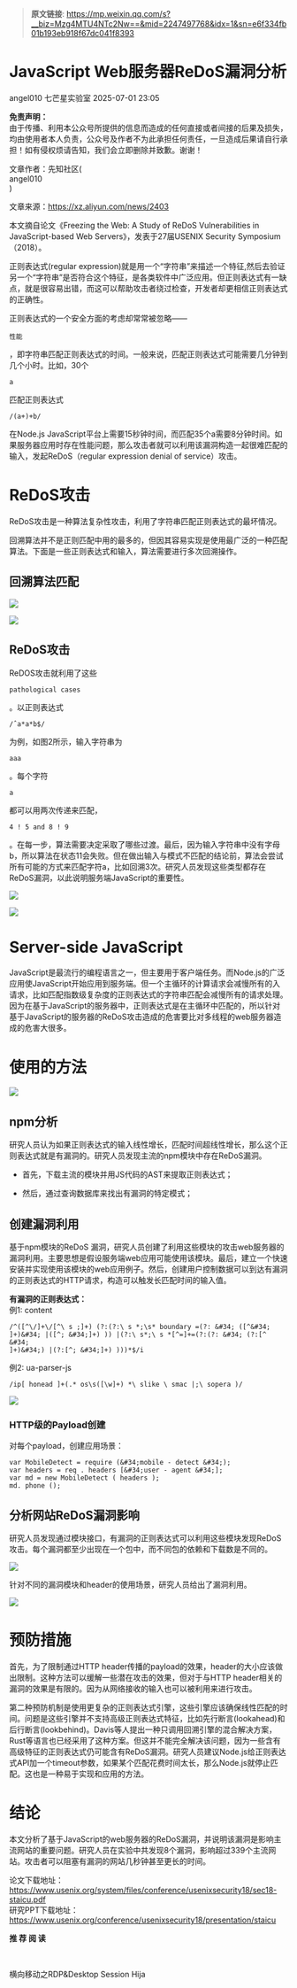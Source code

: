 > **原文链接**: https://mp.weixin.qq.com/s?__biz=Mzg4MTU4NTc2Nw==&mid=2247497768&idx=1&sn=e6f334fb01b193eb918f67dc041f8393

#  JavaScript Web服务器ReDoS漏洞分析  
angel010  七芒星实验室   2025-07-01 23:05  
  
**免责声明：**  
由于传播、利用本公众号所提供的信息而造成的任何直接或者间接的后果及损失，均由使用者本人负责，公众号及作者不为此承担任何责任，一旦造成后果请自行承担！如有侵权烦请告知，我们会立即删除并致歉。谢谢！  
  
  
文章作者：先知社区(  
angel010  
)  
  
文章来源：https://xz.aliyun.com/news/2403  
  
  
本文摘自论文《Freezing the Web: A Study of ReDoS Vulnerabilities in JavaScript-based Web Servers》，发表于27届USENIX Security Symposium（2018）。  
  
正则表达式(regular expression)就是用一个“字符串”来描述一个特征,然后去验证另一个“字符串”是否符合这个特征，是各类软件中广泛应用。但正则表达式有一缺点，就是很容易出错，而这可以帮助攻击者绕过检查，开发者却更相信正则表达式的正确性。  
  
正则表达式的一个安全方面的考虑却常常被忽略——
```
性能
```

  
，即字符串匹配正则表达式的时间。一般来说，匹配正则表达式可能需要几分钟到几个小时。比如，30个
```
a
```

  
匹配正则表达式
```
/(a+)+b/
```

  
在Node.js JavaScript平台上需要15秒钟时间，而匹配35个a需要8分钟时间。如果服务器应用时存在性能问题，那么攻击者就可以利用该漏洞构造一起很难匹配的输入，发起ReDoS（regular expression denial of service）攻击。  
# ReDoS攻击  
  
ReDoS攻击是一种算法复杂性攻击，利用了字符串匹配正则表达式的最坏情况。  
  
回溯算法并不是正则匹配中用的最多的，但因其容易实现是使用最广泛的一种匹配算法。下面是一些正则表达式和输入，算法需要进行多次回溯操作。  
## 回溯算法匹配  
  
![](https://mmbiz.qpic.cn/mmbiz_png/PJcQz9vmUiclVuO8A0yVBEa8PxLaj7Om8gaPuIwabDvMptOp9Rdw9bDMtqeIqyFxFPYpV27NkliafXEmfTMWPoDw/640?wx_fmt=png&from=appmsg "")  
  
![](https://mmbiz.qpic.cn/mmbiz_png/PJcQz9vmUiclVuO8A0yVBEa8PxLaj7Om84nGrlTTl9IDm72JGCwLoeHe2b7qWpcnIoI3bWHgMteBqmGem3VfQHg/640?wx_fmt=png&from=appmsg "")  
## ReDoS攻击  
  
ReDOS攻击就利用了这些
```
pathological cases
```

  
。以正则表达式
```
/ˆa*a*b$/
```

  
为例，如图2所示，输入字符串为
```
aaa
```

  
。每个字符
```
a
```

  
都可以用两次传递来匹配，
```
4 ! 5 and 8 ! 9
```

  
。在每一步，算法需要决定采取了哪些过渡。最后，因为输入字符串中没有字母b，所以算法在状态11会失败。但在做出输入与模式不匹配的结论前，算法会尝试所有可能的方式来匹配字符a，比如回溯3次。研究人员发现这些类型都存在ReDoS漏洞，以此说明服务端JavaScript的重要性。  
  
![](https://mmbiz.qpic.cn/mmbiz_png/PJcQz9vmUiclVuO8A0yVBEa8PxLaj7Om8enUXMv4aLRLnHov7msoqvgcXaFVYmib5Izwvj3HO41Jy6nzibVS4PA3g/640?wx_fmt=png&from=appmsg "")  
  
![](https://mmbiz.qpic.cn/mmbiz_png/PJcQz9vmUiclVuO8A0yVBEa8PxLaj7Om8nL0IZWgFfvTnurF7BSNH4XmwK7uGq5qdVktQWqqiaorSl02Vu4AG04g/640?wx_fmt=png&from=appmsg "")  
# Server-side JavaScript  
  
JavaScript是最流行的编程语言之一，但主要用于客户端任务。而Node.js的广泛应用使JavaScript开始应用到服务端。但一个主循环的计算请求会减慢所有的入请求，比如匹配指数级复杂度的正则表达式的字符串匹配会减慢所有的请求处理。因为在基于JavaScript的服务器中，正则表达式是在主循环中匹配的，所以针对基于JavaScript的服务器的ReDoS攻击造成的危害要比对多线程的web服务器造成的危害大很多。  
# 使用的方法  
  
![](https://mmbiz.qpic.cn/mmbiz_png/PJcQz9vmUiclVuO8A0yVBEa8PxLaj7Om8rzNOuticiadfsyRBbibH5djYsP4cia6DxwybzPgvLVHlRE1ibuibWxDNWsSA/640?wx_fmt=png&from=appmsg "")  
## npm分析  
  
研究人员认为如果正则表达式的输入线性增长，匹配时间超线性增长，那么这个正则表达式就是有漏洞的。研究人员发现主流的npm模块中存在ReDoS漏洞。  
- 首先，下载主流的模块并用JS代码的AST来提取正则表达式；  
  
- 然后，通过查询数据库来找出有漏洞的特定模式；  
  
## 创建漏洞利用  
  
基于npm模块的ReDoS 漏洞，研究人员创建了利用这些模块的攻击web服务器的漏洞利用。主要思想是假设服务端web应用可能使用该模块。最后，建立一个快速安装并实现使用该模块的web应用例子。然后，创建用户控制数据可以到达有漏洞的正则表达式的HTTP请求，构造可以触发长匹配时间的输入值。  
  
**有漏洞的正则表达式：**  
例1: content  

```
/^([^\/]+\/[^\ s ;]+) (?:(?:\ s *;\s* boundary =(?: &#34; ([^&#34;
]+)&#34; |([^; &#34;]+) )) |(?:\ s*;\ s *[^=]+=(?:(?: &#34; (?:[^ &#34;
]+)&#34;) |(?:[^; &#34;]+) )))*$/i
```

  
例2: ua-parser-js  

```
/ip[ honead ]+(.* os\s([\w]+) *\ slike \ smac |;\ sopera )/
```

  
![](https://mmbiz.qpic.cn/mmbiz_png/PJcQz9vmUiclVuO8A0yVBEa8PxLaj7Om8xBpFEPxHsCDB9fru2Ml7d9r267mS2e7JfJyiafSs3ribe9Guia6lUCvXw/640?wx_fmt=png&from=appmsg "")  
### HTTP级的Payload创建  
  
对每个payload，创建应用场景：  

```
var MobileDetect = require (&#34;mobile - detect &#34;);
var headers = req . headers [&#34;user - agent &#34;];
var md = new MobileDetect ( headers );
md. phone ();
```

## 分析网站ReDoS漏洞影响  
  
研究人员发现通过模块接口，有漏洞的正则表达式可以利用这些模块发现ReDoS攻击。每个漏洞都至少出现在一个包中，而不同包的依赖和下载数是不同的。  
  
![](https://mmbiz.qpic.cn/mmbiz_png/PJcQz9vmUiclVuO8A0yVBEa8PxLaj7Om898JlwlrNZvKjqWwbtJGyD48zBL8LdJLricRqBGoCSFfeMSISS3egq9A/640?wx_fmt=png&from=appmsg "")  
  
针对不同的漏洞模块和header的使用场景，研究人员给出了漏洞利用。  
  
![](https://mmbiz.qpic.cn/mmbiz_png/PJcQz9vmUiclVuO8A0yVBEa8PxLaj7Om8UFmPmMmmAtWTM8Ist8k2gdKYpLWTEJO3ibyibJhx413mUdzTcGIPSfcQ/640?wx_fmt=png&from=appmsg "")  
# 预防措施  
  
首先，为了限制通过HTTP header传播的payload的效果，header的大小应该做出限制。这种方法可以缓解一些潜在攻击的效果，但对于与HTTP header相关的漏洞的效果是有限的。因为从网络接收的输入也可以被利用来进行攻击。  
  
第二种预防机制是使用更复杂的正则表达式引擎，这些引擎应该确保线性匹配的时间。问题是这些引擎并不支持高级正则表达式特征，比如先行断言(lookahead)和后行断言(lookbehind)。Davis等人提出一种只调用回溯引擎的混合解决方案，Rust等语言也已经采用了这种方案。但这并不能完全解决该问题，因为一些含有高级特征的正则表达式仍可能含有ReDoS漏洞。研究人员建议Node.js给正则表达式API加一个timeout参数，如果某个匹配花费时间太长，那么Node.js就停止匹配。这也是一种易于实现和应用的方法。  
# 结论  
  
本文分析了基于JavaScript的web服务器的ReDoS漏洞，并说明该漏洞是影响主流网站的重要问题。研究人员在实验中共发现8个漏洞，影响超过339个主流网站。攻击者可以阻塞有漏洞的网站几秒钟甚至更长的时间。  
  
论文下载地址：https://www.usenix.org/system/files/conference/usenixsecurity18/sec18-staicu.pdf  
研究PPT下载地址：https://www.usenix.org/conference/usenixsecurity18/presentation/staicu  
  
**推 荐 阅 读**  
  
      
  
  
  
[](https://mp.weixin.qq.com/s?__biz=Mzg4MTU4NTc2Nw==&mid=2247491634&idx=1&sn=a1873ac267a553dbe39d9b8eae72c5d1&scene=21#wechat_redirect)  
  
[](https://mp.weixin.qq.com/s?__biz=Mzg4MTU4NTc2Nw==&mid=2247493905&idx=2&sn=32dabb1937bb95a440a7e79d05519a44&scene=21#wechat_redirect)  
  
[](https://mp.weixin.qq.com/s?__biz=Mzg4MTU4NTc2Nw==&mid=2247492829&idx=2&sn=8b06dc14b5843d622465cb26c6ddbbe5&scene=21#wechat_redirect)  
  
[](http://mp.weixin.qq.com/s?__biz=Mzg4MTU4NTc2Nw==&mid=2247491787&idx=2&sn=509e2b46d9144323fc9d13a1567296c3&chksm=cf611bc3f81692d5579b8a9128ff711eea3f7660b1ccd884e0be264e895fbfcb4c995c609be8&scene=21#wechat_redirect)  
  
[](http://mp.weixin.qq.com/s?__biz=Mzg4MTU4NTc2Nw==&mid=2247491804&idx=2&sn=eb334c8bb0be9ea0a3baf21db6e8fd07&chksm=cf611bd4f81692c2e80f7855552fdb63b52b89c8b4fbfd50fabbf7cf478aff60c23ff0c22d8c&scene=21#wechat_redirect)  
  
  
横向移动之RDP&Desktop Session Hija  
  
  
